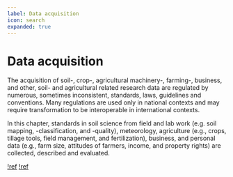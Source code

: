```yaml
---
label: Data acquisition
icon: search
expanded: true
---
```

# Data acquisition

The acquisition of soil-, crop-, agricultural machinery-, farming-, business, and other, soil- and agricultural related
research data are regulated by numerous, sometimes inconsistent, standards, laws, guidelines and conventions. Many
regulations are used only in national contexts and may require transformation to be interoperable in international
contexts. 

In this chapter, standards in soil science from field and lab work (e.g. soil mapping, -classification, and
-quality), meteorology, agriculture (e.g., crops, tillage tools, field management, and fertilization), business, and
personal data (e.g., farm size, attitudes of farmers, income, and property rights) are collected, described and
evaluated.

[!ref](/data_acquisition/field_description.md)
[!ref](/data_acquisition/soil_sampling.md)

